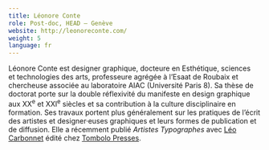 ```yaml
---
title: Léonore Conte
role: Post-doc, HEAD – Genève
website: http://leonoreconte.com/
weight: 5
language: fr
---
```

Léonore Conte est designer graphique, docteure en Esthétique, sciences et technologies des arts, professeure agrégée à l’Esaat de Roubaix et chercheuse associée au laboratoire AIAC (Université Paris 8). Sa thèse de doctorat porte sur la double réflexivité du manifeste en design graphique aux XX<sup>e</sup> et XXI<sup>e</sup> siècles et sa contribution à la culture disciplinaire en formation. Ses travaux portent plus généralement sur les pratiques de l’écrit des artistes et designer·euses graphiques et leurs formes de publication et de diffusion. Elle a récemment publié *Artistes Typographes* avec [Léo Carbonnet](https://leocarbon.net/) édité chez [Tombolo Presses](https://presses.t-o-m-b-o-l-o.eu/).

